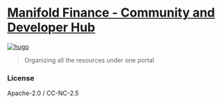 # [Manifold Finance - Community and Developer Hub](#)

[![hugo](https://github.com/manifoldfinance/hub/actions/workflows/hugo.yml/badge.svg)](https://github.com/manifoldfinance/hub/actions/workflows/hugo.yml)

> Organizing all the resources under one portal


### License

Apache-2.0 / CC-NC-2.5
